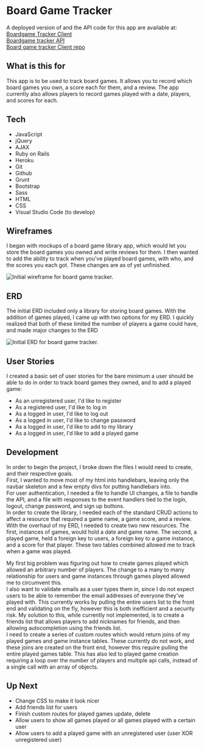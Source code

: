 # Board Game Tracker

A deployed version of and the API code for this app are available at:  
[Boardgame Tracker Client](https://taharon.github.io/boardgame_tracker/)  
[Boardgame tracker API](https://project-2-api-248.herokuapp.com/)  
[Board game tracker Client repo](https://github.com/taharon/boardgame_tracker)  

## What is this for

This app is to be used to track board games. It allows you to record which board games you own, a score each for them, and a review. The app currently also allows players to record games played with a date, players, and scores for each.  

## Tech

- JavaScript  
- jQuery  
- AJAX  
- Ruby on Rails  
- Heroku  
- Git  
- Github  
- Grunt  
- Bootstrap  
- Sass  
- HTML  
- CSS  
- Visual Studio Code (to develop)  

## Wireframes

I began with mockups of a board game library app, which would let you store the board games you owned and write reviews for them. I then wanted to add the ability to track when you've played board games, with who, and the scores you each got. These changes are as of  yet unfinished.

![Initial wireframe for board game tracker.](https://i.imgur.com/TQjORF2.jpg)

## ERD

The initial ERD included only a library for storing board games. With the addition of games played, I came up with two options for my ERD. I quickly realized that both of these limited the number of players a game could have, and made major changes to the ERD

![Initial ERD for board game tracker.](https://i.imgur.com/CdaQuBy.jpg)

## User Stories

I created a basic set of user stories for the bare minimum a user should be able to do in order to track board games they owned, and to add a played game:  

- As an unregistered user, I'd like to register  
- As a registered user, I'd like to log in  
- As a logged in user, I'd like to log out  
- As a logged in user, I'd like to change password  
- As a logged in user, I'd like to add to my library  
- As a logged in user, I'd like to add a played game  

## Development

In order to begin the project, I broke down the files I would need to create, and their respective goals.  
First, I wanted to move most of my html into handlebars, leaving only the navbar skeleton and a few empty divs for putting handlebars into.  
For user authentication, I needed a file to handle UI changes, a file to handle the API, and a file with responses to the event handlers tied to the login, logout, change password, and sign up buttons.  
In order to create the library, I needed each of the standard CRUD actions to affect a resource that required a game name, a game score, and a review.  
With the overhaul of my ERD, I needed to create two new resources. The first, instances of games, would hold a date and game name. The second, a played game, held a foreign key to users, a foreign key to a game instance, and a score for that player. These two tables combined allowed me to track when a game was played.  

My first big problem was figuring out how to create games played which allowed an arbitrary number of players. The change to a many to many relationship for users and game instances through games played allowed me to circumvent this.  
I also want to validate emails as a user types them in, since I do not expect users to be able to remember the email addresses of everyone they've played with. This currently works by pulling the entire users list to the front end and validating on the fly, however this is both inefficient and a security risk. My solution to this, while currently not implemented, is to create a friends list that allows players to add nicknames for friends, and then allowing autocompletion using the friends list.  
I need to create a series of custom routes which would return joins of my played games and game instance tables. These currently do not work, and these joins are created on the front end, however this require pulling the entire played games table. This has also led to played game creation requiring a loop over the number of players and multiple api calls, instead of a single call with an array of objects.

## Up Next

- Change CSS to make it look nicer  
- Add friends list for users  
- Finish custom routes for played games update, delete  
- Allow users to show all games played or all games played with a certain user  
- Allow users to add a played game with an unregistered user (user XOR unregistered user)
